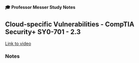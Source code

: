 #### 🎓 Professor Messer Study Notes

## Cloud-specific Vulnerabilities - CompTIA Security+ SY0-701 - 2.3

[Link to video](https://youtu.be/V2DCYO-sWRQ?si=vP62jfDWLwP6yJXU)

### Notes
